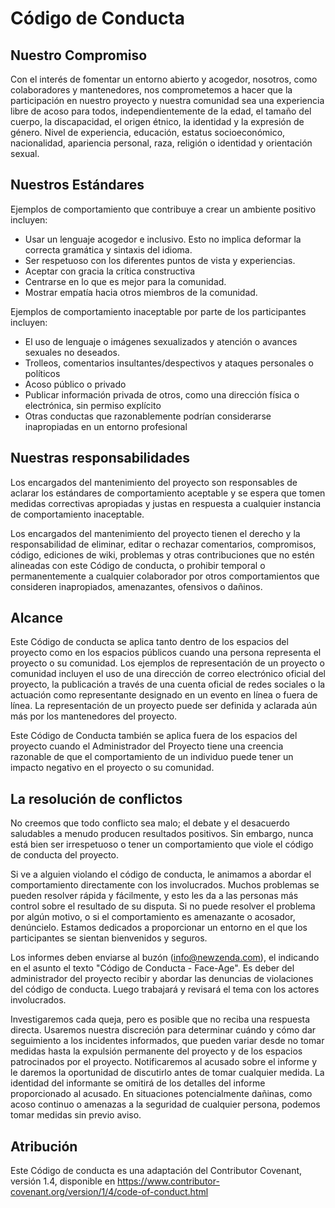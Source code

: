 # Código de Conducta

## Nuestro Compromiso
Con el interés de fomentar un entorno abierto y acogedor, nosotros, como colaboradores y mantenedores, nos comprometemos a hacer que la participación en nuestro proyecto y nuestra comunidad sea una experiencia libre de acoso para todos, independientemente de la edad, el tamaño del cuerpo, la discapacidad, el origen étnico, la identidad y la expresión de género.  Nivel de experiencia, educación, estatus socioeconómico, nacionalidad, apariencia personal, raza, religión o identidad y orientación sexual.

## Nuestros Estándares
Ejemplos de comportamiento que contribuye a crear un ambiente positivo incluyen:

* Usar un lenguaje acogedor e inclusivo.  Esto no implica deformar la correcta gramática y sintaxis del idioma.
* Ser respetuoso con los diferentes puntos de vista y experiencias.
* Aceptar con gracia la crítica constructiva
* Centrarse en lo que es mejor para la comunidad.
* Mostrar empatía hacia otros miembros de la comunidad.

Ejemplos de comportamiento inaceptable por parte de los participantes incluyen:
* El uso de lenguaje o imágenes sexualizados y atención o avances sexuales no deseados.
* Trolleos, comentarios insultantes/despectivos y ataques personales o políticos
* Acoso público o privado
* Publicar información privada de otros, como una dirección física o electrónica, sin permiso explícito
* Otras conductas que razonablemente podrían considerarse inapropiadas en un entorno profesional

## Nuestras responsabilidades
Los encargados del mantenimiento del proyecto son responsables de aclarar los estándares de comportamiento aceptable y se espera que tomen medidas correctivas apropiadas y justas en respuesta a cualquier instancia de comportamiento inaceptable.

Los encargados del mantenimiento del proyecto tienen el derecho y la responsabilidad de eliminar, editar o rechazar comentarios, compromisos, código, ediciones de wiki, problemas y otras contribuciones que no estén alineadas con este Código de conducta, o prohibir temporal o permanentemente a cualquier colaborador por otros comportamientos que consideren inapropiados, amenazantes, ofensivos o dañinos.

## Alcance
Este Código de conducta se aplica tanto dentro de los espacios del proyecto como en los espacios públicos cuando una persona representa el proyecto o su comunidad. Los ejemplos de representación de un proyecto o comunidad incluyen el uso de una dirección de correo electrónico oficial del proyecto, la publicación a través de una cuenta oficial de redes sociales o la actuación como representante designado en un evento en línea o fuera de línea. La representación de un proyecto puede ser definida y aclarada aún más por los mantenedores del proyecto.

Este Código de Conducta también se aplica fuera de los espacios del proyecto cuando el Administrador del Proyecto tiene una creencia razonable de que el comportamiento de un individuo puede tener un impacto negativo en el proyecto o su comunidad.

## La resolución de conflictos
No creemos que todo conflicto sea malo; el debate y el desacuerdo saludables a menudo producen resultados positivos. Sin embargo, nunca está bien ser irrespetuoso o tener un comportamiento que viole el código de conducta del proyecto.

Si ve a alguien violando el código de conducta, le animamos a abordar el comportamiento directamente con los involucrados. Muchos problemas se pueden resolver rápida y fácilmente, y esto les da a las personas más control sobre el resultado de su disputa. Si no puede resolver el problema por algún motivo, o si el comportamiento es amenazante o acosador, denúncielo.  Estamos dedicados a proporcionar un entorno en el que los participantes se sientan bienvenidos y seguros.

Los informes deben enviarse al buzón (info@newzenda.com), el indicando en el asunto el texto "Código de Conducta - Face-Age".  Es deber del administrador del proyecto recibir y abordar las denuncias de violaciones del código de conducta.  Luego trabajará y revisará el tema con los actores involucrados.

Investigaremos cada queja, pero es posible que no reciba una respuesta directa. Usaremos nuestra discreción para determinar cuándo y cómo dar seguimiento a los incidentes informados, que pueden variar desde no tomar medidas hasta la expulsión permanente del proyecto y de los espacios patrocinados por el proyecto. Notificaremos al acusado sobre el informe y le daremos la oportunidad de discutirlo antes de tomar cualquier medida. La identidad del informante se omitirá de los detalles del informe proporcionado al acusado. En situaciones potencialmente dañinas, como acoso continuo o amenazas a la seguridad de cualquier persona, podemos tomar medidas sin previo aviso.

## Atribución
Este Código de conducta es una adaptación del Contributor Covenant, versión 1.4, disponible en https://www.contributor-covenant.org/version/1/4/code-of-conduct.html

